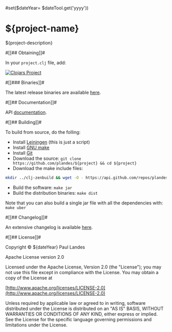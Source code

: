 #set($dateYear= $dateTool.get('yyyy'))
# ${project-name}

${project-description}


#[[## Obtaining]]#

In your `project.clj` file, add:

[![Clojars Project](https://clojars.org/${group}/${artifact}/latest-version.svg)](https://clojars.org/${group}/${artifact}/)

#[[### Binaries]]#

The latest release binaries are
available [here](https://github.com/plandes/${project}/releases/latest).


#[[## Documentation]]#

API [documentation](https://${user}.github.io/${project}/codox/index.html).


#[[## Building]]#

To build from source, do the folling:

- Install [Leiningen](http://leiningen.org) (this is just a script)
- Install [GNU make](https://www.gnu.org/software/make/)
- Install [Git](https://git-scm.com)
- Download the source: `git clone https://github.com/plandes/${project} && cd ${project}`
- Download the make include files:
```bash
mkdir ../clj-zenbuild && wget -O - https://api.github.com/repos/plandes/clj-zenbuild/tarball | tar zxfv - -C ../clj-zenbuild --strip-components 1
```
- Build the software: `make jar`
- Build the distribution binaries: `make dist`

Note that you can also build a single jar file with all the dependencies with: `make uber`


#[[## Changelog]]#

An extensive changelog is available [here](CHANGELOG.md).



#[[## License]]#

Copyright © ${dateYear} Paul Landes

Apache License version 2.0

Licensed under the Apache License, Version 2.0 (the "License");
you may not use this file except in compliance with the License.
You may obtain a copy of the License at

[http://www.apache.org/licenses/LICENSE-2.0](http://www.apache.org/licenses/LICENSE-2.0)

Unless required by applicable law or agreed to in writing, software
distributed under the License is distributed on an "AS IS" BASIS,
WITHOUT WARRANTIES OR CONDITIONS OF ANY KIND, either express or implied.
See the License for the specific language governing permissions and
limitations under the License.
